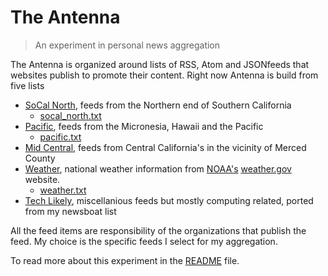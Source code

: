 
# The Antenna

> An experiment in personal news aggregation

The Antenna is organized around lists of RSS, Atom and JSONfeeds that websites publish
to promote their content. Right now Antenna is build from five lists

- [SoCal North](socal_north.html), feeds from the Northern end of Southern California
	- [socal_north.txt](socal_north.txt)
- [Pacific](pacific.html), feeds from the Micronesia, Hawaii and the Pacific
	- [pacific.txt](pacific.txt)
- [Mid Central](mid_central.html), feeds from Central California's in the vicinity of Merced County
- [Weather](weather.html), national weather information from [NOAA's](https://noaa.gov) [weather.gov](https://weather.gov) website.
	- [weather.txt](weather.txt)
- [Tech Likely](tech_likely.html), miscellanious feeds but mostly computing related, ported from my newsboat list

All the feed items are responsibility of the organizations that publish the feed. My choice is the specific feeds I select for my aggregation.

To read more about this experiment in the [README](README.md) file.


